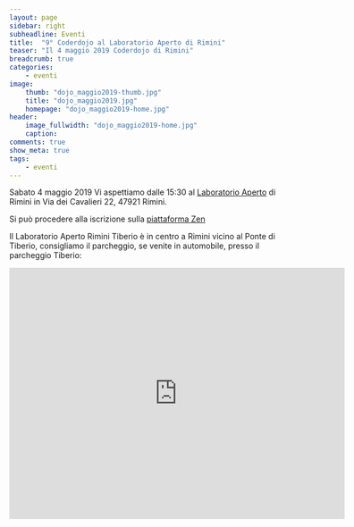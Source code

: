 ```yaml
---
layout: page
sidebar: right
subheadline: Eventi
title:  "9° Coderdojo al Laboratorio Aperto di Rimini"
teaser: "Il 4 maggio 2019 Coderdojo di Rimini"
breadcrumb: true
categories:
    - eventi
image:
    thumb: "dojo_maggio2019-thumb.jpg"
    title: "dojo_maggio2019.jpg"
    homepage: "dojo_maggio2019-home.jpg"
header:
    image_fullwidth: "dojo_maggio2019-home.jpg"
    caption:
comments: true
show_meta: true
tags:
    - eventi
---
```

Sabato 4 maggio 2019 Vi aspettiamo dalle 15:30 al [Laboratorio Aperto](http://laboratorioaperto.comune.rimini.it) di Rimini in Via dei Cavalieri 22, 47921 Rimini.

Si può procedere alla iscrizione sulla [piattaforma Zen](https://zen.coderdojo.com/dojos/it/emilia-romagna/rimini-province-of-rimini/rimini)

Il Laboratorio Aperto Rimini Tiberio è in centro a Rimini vicino al Ponte di Tiberio, consigliamo il parcheggio, se venite in automobile, presso il parcheggio Tiberio:

<iframe src="https://www.google.com/maps/embed?pb=!1m18!1m12!1m3!1d2866.959361511206!2d12.564301251683695!3d44.06354777900686!2m3!1f0!2f0!3f0!3m2!1i1024!2i768!4f13.1!3m3!1m2!1s0x132cc336cd47bf51%3A0xe581edc948251a2e!2sLaboratorio+Aperto+Rimini+Tiberio!5e0!3m2!1sen!2sit!4v1537536736653" width="600" height="450" frameborder="0" style="border:0" allowfullscreen></iframe>
